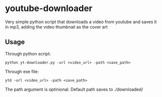 # youtube-downloader
Very simple python script that downloads a video from youtube and saves it in mp3, adding the video thumbnail as the cover art
## Usage
Through python script:
```
python yt-downloader.py -url <video_url> -path <save_path>
```
Through exe file:

```
ytd -url <video_url> -path <save_path>
```

The path argument is optinional. Default path saves to ./downloaded/
